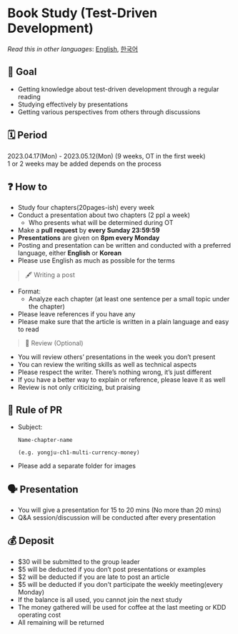 # Book Study (Test-Driven Development)

*Read this in other languages*: [English](README.md), [한국어](README_ko.md)

## 📝 Goal 

- Getting knowledge about test-driven development through a regular reading
- Studying effectively by presentations
- Getting various perspectives from others through discussions

## 🗓 Period 
2023.04.17(Mon) - 2023.05.12(Mon) (9 weeks, OT in the first week)  
1 or 2 weeks may be added depends on the process

## ❓ How to 
- Study four chapters(20pages-ish) every week
- Conduct a presentation about two chapters (2 ppl a week)
  - Who presents what will be determined during OT
- Make a **pull request** by **every Sunday 23:59:59**
- **Presentations** are given on **8pm every Monday**
- Posting and presentation can be written and conducted with a preferred language, either **English** or **Korean**
- Please use English as much as possible for the terms

> 🖋 Writing a post
  - Format:
    - Analyze each chapter (at least one sentence per a small topic under the chapter)
  - Please leave references if you have any
  - Please make sure that the article is written in a plain language and easy to read

> 🔖 Review (Optional)
  - You will review others’ presentations in the week you don’t present
  - You can review the writing skills as well as technical aspects
  - Please respect the writer. There’s nothing wrong, it’s just different
  - If you have a better way to explain or reference, please leave it as well
  - Review is not only criticizing, but praising

## 💾 Rule of PR 
- Subject: 
  ~~~
  Name-chapter-name

  (e.g. yongju-ch1-multi-currency-money)
  ~~~

- Please add a separate folder for images

## 🗣 Presentation 
- You will give a presentation for 15 to 20 mins (No more than 20 mins)
- Q&A session/discussion will be conducted after every presentation

## 💰 Deposit 
- $30 will be submitted to the group leader
- $5 will be deducted if you don’t post presentations or examples
- $2 will be deducted if you are late to post an article
- $5 will be deducted if you don't participate the weekly meeting(every Monday)
- If the balance is all used, you cannot join the next study
- The money gathered will be used for coffee at the last meeting or KDD operating cost
- All remaining will be returned
